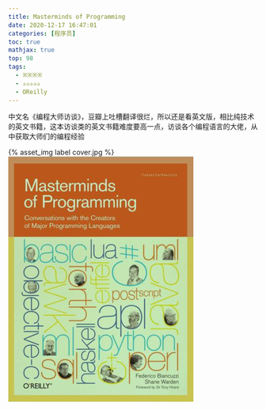 ```yaml
---
title: Masterminds of Programming
date: 2020-12-17 16:47:01
categories: [程序员]
toc: true
mathjax: true
top: 98
tags:
  - ※※※※
  - ✰✰✰✰✰
  - OReilly
---
```


中文名《编程大师访谈》，豆瓣上吐槽翻译很烂，所以还是看英文版，相比纯技术的英文书籍，这本访谈类的英文书籍难度要高一点，访谈各个编程语言的大佬，从中获取大师们的编程经验

{% asset_img label cover.jpg %}
![](Masterminds-of-Programming/cover.jpg)
<!-- more -->


